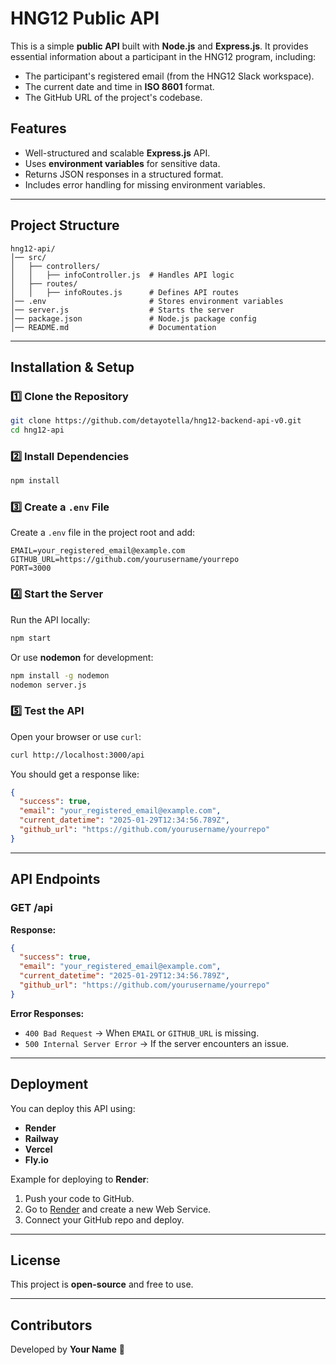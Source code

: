 # HNG12 Public API

This is a simple **public API** built with **Node.js** and **Express.js**. It provides essential information about a participant in the HNG12 program, including:
- The participant's registered email (from the HNG12 Slack workspace).
- The current date and time in **ISO 8601** format.
- The GitHub URL of the project's codebase.

## Features
- Well-structured and scalable **Express.js** API.
- Uses **environment variables** for sensitive data.
- Returns JSON responses in a structured format.
- Includes error handling for missing environment variables.

---

## Project Structure
```
hng12-api/
│── src/
│   ├── controllers/
│   │   ├── infoController.js  # Handles API logic
│   ├── routes/
│   │   ├── infoRoutes.js      # Defines API routes
│── .env                       # Stores environment variables
│── server.js                  # Starts the server
│── package.json               # Node.js package config
│── README.md                  # Documentation
```

---

## Installation & Setup

### 1️⃣ Clone the Repository
```sh
git clone https://github.com/detayotella/hng12-backend-api-v0.git
cd hng12-api
```

### 2️⃣ Install Dependencies
```sh
npm install
```

### 3️⃣ Create a `.env` File
Create a `.env` file in the project root and add:
```env
EMAIL=your_registered_email@example.com
GITHUB_URL=https://github.com/yourusername/yourrepo
PORT=3000
```

### 4️⃣ Start the Server
Run the API locally:
```sh
npm start
```
Or use **nodemon** for development:
```sh
npm install -g nodemon
nodemon server.js
```

### 5️⃣ Test the API
Open your browser or use `curl`:
```sh
curl http://localhost:3000/api
```
You should get a response like:
```json
{
  "success": true,
  "email": "your_registered_email@example.com",
  "current_datetime": "2025-01-29T12:34:56.789Z",
  "github_url": "https://github.com/yourusername/yourrepo"
}
```

---

## API Endpoints
### **GET /api**
**Response:**
```json
{
  "success": true,
  "email": "your_registered_email@example.com",
  "current_datetime": "2025-01-29T12:34:56.789Z",
  "github_url": "https://github.com/yourusername/yourrepo"
}
```

**Error Responses:**
- `400 Bad Request` → When `EMAIL` or `GITHUB_URL` is missing.
- `500 Internal Server Error` → If the server encounters an issue.

---

## Deployment
You can deploy this API using:
- **Render**
- **Railway**
- **Vercel**
- **Fly.io**

Example for deploying to **Render**:
1. Push your code to GitHub.
2. Go to [Render](https://render.com/) and create a new Web Service.
3. Connect your GitHub repo and deploy.

---

## License
This project is **open-source** and free to use.

---

## Contributors
Developed by **Your Name** 🚀

